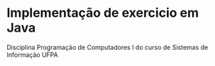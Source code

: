 # Implementação de exercicio em Java
Disciplina Programação de Computadores I do curso de Sistemas de Informação UFPA 
